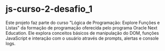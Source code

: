 # js-curso-2-desafio_1
Este projeto faz parte do curso "Lógica de Programação: Explore Funções e Listas" da formação de programação oferecida pelo programa Oracle Next Education. Ele explora conceitos básicos de manipulação do DOM, funções JavaScript e interação com o usuário através de prompts, alertas e console logs.
